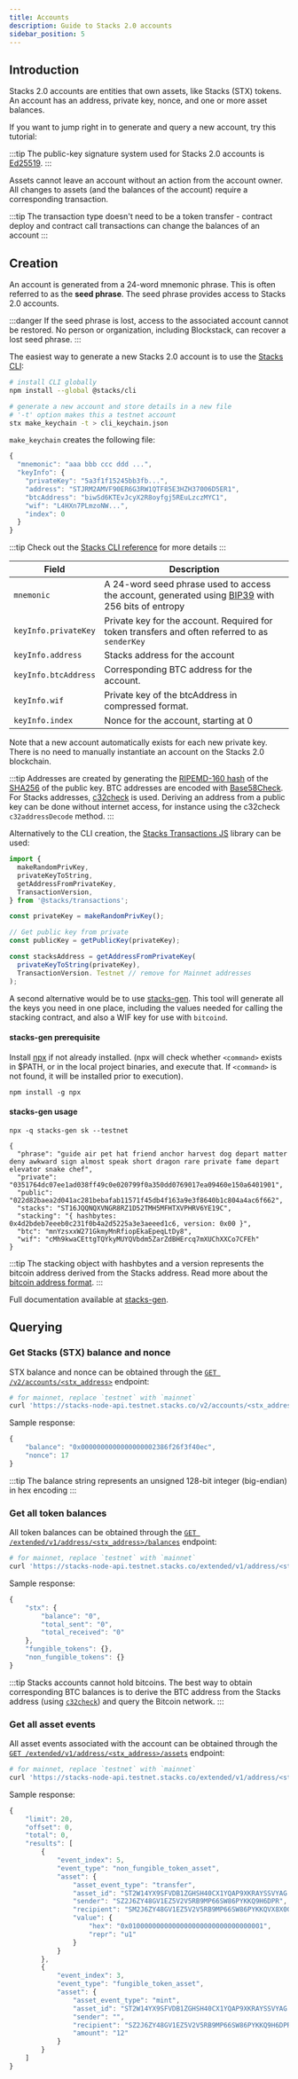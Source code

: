 ```yaml
---
title: Accounts
description: Guide to Stacks 2.0 accounts
sidebar_position: 5
---
```


## Introduction

Stacks 2.0 accounts are entities that own assets, like Stacks (STX) tokens. An account has an address, private key, nonce, and one or more asset balances.

If you want to jump right in to generate and query a new account, try this tutorial:

:::tip The public-key signature system used for Stacks 2.0 accounts is [Ed25519](https://ed25519.cr.yp.to/). :::

Assets cannot leave an account without an action from the account owner. All changes to assets (and the balances of the account) require a corresponding transaction.

:::tip The transaction type doesn't need to be a token transfer - contract deploy and contract call transactions can change the balances of an account
:::

## Creation

An account is generated from a 24-word mnemonic phrase. This is often referred to as the **seed phrase**. The seed phrase provides access to Stacks 2.0 accounts.

:::danger If the seed phrase is lost, access to the associated account cannot be restored. No person or organization, including Blockstack, can recover a lost seed phrase.
:::

The easiest way to generate a new Stacks 2.0 account is to use the [Stacks CLI](https://github.com/hirosystems/stacks.js/tree/master/packages/cli):

```bash
# install CLI globally
npm install --global @stacks/cli

# generate a new account and store details in a new file
# '-t' option makes this a testnet account
stx make_keychain -t > cli_keychain.json
```

`make_keychain` creates the following file:

```js
{
  "mnemonic": "aaa bbb ccc ddd ...",
  "keyInfo": {
    "privateKey": "5a3f1f15245bb3fb...",
    "address": "STJRM2AMVF90ER6G3RW1QTF85E3HZH37006D5ER1",
    "btcAddress": "biwSd6KTEvJcyX2R8oyfgj5REuLzczMYC1",
    "wif": "L4HXn7PLmzoNW...",
    "index": 0
  }
}
```

:::tip Check out the [Stacks CLI reference](https://docs.hiro.so/references/stacks-cli) for more details :::

| Field                | Description                                                                                                                                                        |
| -------------------- | ------------------------------------------------------------------------------------------------------------------------------------------------------------------ |
| `mnemonic`           | A 24-word seed phrase used to access the account, generated using [BIP39](https://github.com/bitcoin/bips/blob/master/bip-0039.mediawiki) with 256 bits of entropy |
| `keyInfo.privateKey` | Private key for the account. Required for token transfers and often referred to as `senderKey`                                                                     |
| `keyInfo.address`    | Stacks address for the account                                                                                                                                     |
| `keyInfo.btcAddress` | Corresponding BTC address for the account.                                                                                                                         |
| `keyInfo.wif`        | Private key of the btcAddress in compressed format.                                                                                                                |
| `keyInfo.index`      | Nonce for the account, starting at 0                                                                                                                               |

Note that a new account automatically exists for each new private key. There is no need to manually instantiate an account on the Stacks 2.0 blockchain.

:::tip Addresses are created by generating the [RIPEMD-160 hash](https://en.wikipedia.org/wiki/RIPEMD#RIPEMD-160_hashes) of the [SHA256](https://en.bitcoinwiki.org/wiki/SHA-256) of the public key. BTC addresses are encoded with [Base58Check](https://en.bitcoin.it/wiki/Base58Check_encoding). For Stacks addresses, [c32check](https://github.com/stacks-network/c32check) is used. Deriving an address from a public key can be done without internet access, for instance using the c32check `c32addressDecode` method. :::

Alternatively to the CLI creation, the [Stacks Transactions JS](https://github.com/hirosystems/stacks.js/tree/master/packages/transactions) library can be used:

```js
import {
  makeRandomPrivKey,
  privateKeyToString,
  getAddressFromPrivateKey,
  TransactionVersion,
} from '@stacks/transactions';

const privateKey = makeRandomPrivKey();

// Get public key from private
const publicKey = getPublicKey(privateKey);

const stacksAddress = getAddressFromPrivateKey(
  privateKeyToString(privateKey),
  TransactionVersion. Testnet // remove for Mainnet addresses
);
```

A second alternative would be to use [stacks-gen](https://github.com/psq/stacks-gen). This tool will generate all the keys you need in one place, including the values needed for calling the stacking contract, and also a WIF key for use with `bitcoind`.

#### stacks-gen prerequisite

Install [npx](https://github.com/npm/npx) if not already installed. (npx will check whether `<command>` exists in \$PATH, or in the local project binaries, and execute that. If `<command>` is not found, it will be installed prior to execution).

```
npm install -g npx
```

#### stacks-gen usage

```
npx -q stacks-gen sk --testnet

{
  "phrase": "guide air pet hat friend anchor harvest dog depart matter deny awkward sign almost speak short dragon rare private fame depart elevator snake chef",
  "private": "0351764dc07ee1ad038ff49c0e020799f0a350dd0769017ea09460e150a6401901",
  "public": "022d82baea2d041ac281bebafab11571f45db4f163a9e3f8640b1c804a4ac6f662",
  "stacks": "ST16JQQNQXVNGR8RZ1D52TMH5MFHTXVPHRV6YE19C",
  "stacking": "{ hashbytes: 0x4d2bdeb7eeeb0c231f0b4a2d5225a3e3aeeed1c6, version: 0x00 }",
  "btc": "mnYzsxxW271GkmyMnRfiopEkaEpeqLtDy8",
  "wif": "cMh9kwaCEttgTQYkyMUYQVbdm5ZarZdBHErcq7mXUChXXCo7CFEh"
}
```

:::tip The stacking object with hashbytes and a version represents the bitcoin address derived from the Stacks address. Read more about the [bitcoin address format](stacking#bitcoin-address). :::

Full documentation available at [stacks-gen](https://github.com/psq/stacks-gen).

## Querying

### Get Stacks (STX) balance and nonce

STX balance and nonce can be obtained through the [`GET /v2/accounts/<stx_address>`](https://docs.hiro.so/api#operation/get_account_info) endpoint:

```bash
# for mainnet, replace `testnet` with `mainnet`
curl 'https://stacks-node-api.testnet.stacks.co/v2/accounts/<stx_address>'
```

Sample response:

```js
{
    "balance": "0x0000000000000000002386f26f3f40ec",
    "nonce": 17
}
```

:::tip The balance string represents an unsigned 128-bit integer (big-endian) in hex encoding
:::

### Get all token balances

All token balances can be obtained through the [`GET /extended/v1/address/<stx_address>/balances`](https://docs.hiro.so/api#operation/get_account_balance) endpoint:

```bash
# for mainnet, replace `testnet` with `mainnet`
curl 'https://stacks-node-api.testnet.stacks.co/extended/v1/address/<stx_address>/balances'
```

Sample response:

```js
{
    "stx": {
        "balance": "0",
        "total_sent": "0",
        "total_received": "0"
    },
    "fungible_tokens": {},
    "non_fungible_tokens": {}
}
```

:::tip Stacks accounts cannot hold bitcoins. The best way to obtain corresponding BTC balances is to derive the BTC address from the Stacks address (using [`c32check`](https://github.com/stacks-network/c32check#c32tob58-b58toc32)) and query the Bitcoin network. :::

### Get all asset events

All asset events associated with the account can be obtained through the [`GET /extended/v1/address/<stx_address>/assets`](https://docs.hiro.so/api#operation/get_account_balance) endpoint:

```bash
# for mainnet, replace `testnet` with `mainnet`
curl 'https://stacks-node-api.testnet.stacks.co/extended/v1/address/<stx_address>/assets'
```

Sample response:

```js
{
    "limit": 20,
    "offset": 0,
    "total": 0,
    "results": [
        {
            "event_index": 5,
            "event_type": "non_fungible_token_asset",
            "asset": {
                "asset_event_type": "transfer",
                "asset_id": "ST2W14YX9SFVDB1ZGHSH40CX1YQAP9XKRAYSSVYAG.hello_world::hello-nft",
                "sender": "SZ2J6ZY48GV1EZ5V2V5RB9MP66SW86PYKKQ9H6DPR",
                "recipient": "SM2J6ZY48GV1EZ5V2V5RB9MP66SW86PYKKQVX8X0G",
                "value": {
                    "hex": "0x0100000000000000000000000000000001",
                    "repr": "u1"
                }
            }
        },
        {
            "event_index": 3,
            "event_type": "fungible_token_asset",
            "asset": {
                "asset_event_type": "mint",
                "asset_id": "ST2W14YX9SFVDB1ZGHSH40CX1YQAP9XKRAYSSVYAG.hello_world::novel-token-19",
                "sender": "",
                "recipient": "SZ2J6ZY48GV1EZ5V2V5RB9MP66SW86PYKKQ9H6DPR",
                "amount": "12"
            }
        }
    ]
}
```
